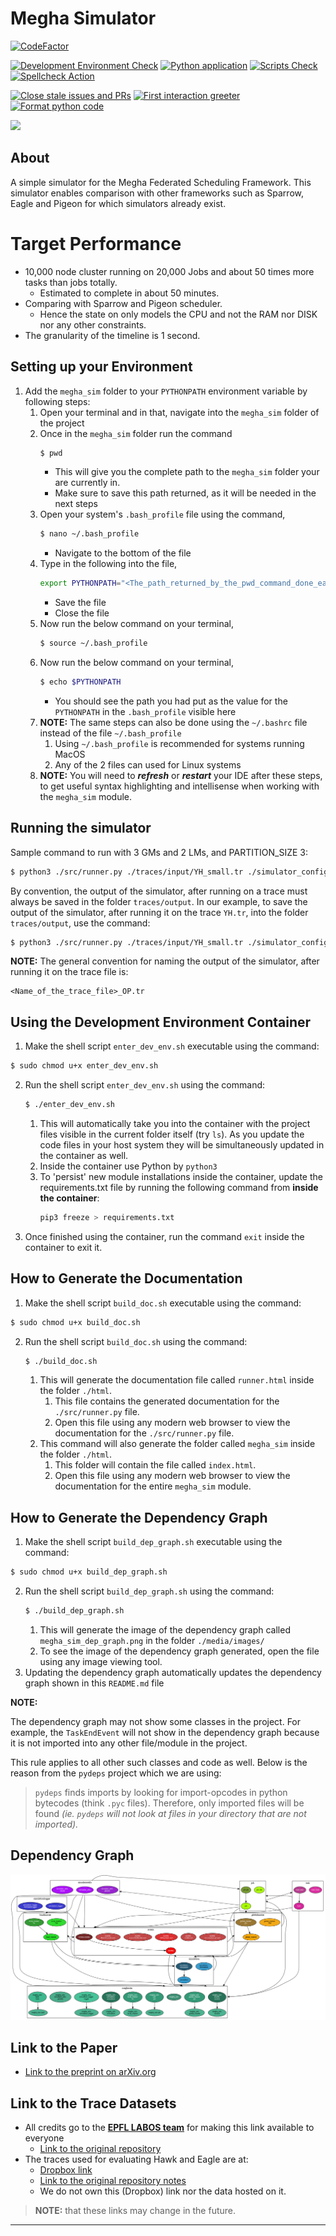 # Megha Simulator

[![CodeFactor](https://www.codefactor.io/repository/github/meghanat/megha_simulator/badge?s=b4713b1b5ed4c6ec220be93cad0e696a6aa34bb2)](https://www.codefactor.io/repository/github/meghanat/megha_simulator)

[![Development Environment Check](https://github.com/meghanat/megha_simulator/actions/workflows/dev_env.yml/badge.svg)](https://github.com/meghanat/megha_simulator/actions/workflows/dev_env.yml)
[![Python application](https://github.com/meghanat/megha_simulator/actions/workflows/python-app.yml/badge.svg)](https://github.com/meghanat/megha_simulator/actions/workflows/python-app.yml)
[![Scripts Check](https://github.com/meghanat/megha_simulator/actions/workflows/scripts_check.yml/badge.svg)](https://github.com/meghanat/megha_simulator/actions/workflows/scripts_check.yml)
[![Spellcheck Action](https://github.com/meghanat/megha_simulator/actions/workflows/spelling_action.yml/badge.svg)](https://github.com/meghanat/megha_simulator/actions/workflows/spelling_action.yml)

[![Close stale issues and PRs](https://github.com/meghanat/megha_simulator/actions/workflows/anchor.yml/badge.svg)](https://github.com/meghanat/megha_simulator/actions/workflows/anchor.yml)
[![First interaction greeter](https://github.com/meghanat/megha_simulator/actions/workflows/user_eng.yml/badge.svg)](https://github.com/meghanat/megha_simulator/actions/workflows/user_eng.yml)
[![Format python code](https://github.com/meghanat/megha_simulator/actions/workflows/linting.yml/badge.svg)](https://github.com/meghanat/megha_simulator/actions/workflows/linting.yml)

![](https://estruyf-github.azurewebsites.net/api/VisitorHit?user=meghanat&repo=megha_simulator&countColorcountColor&countColor=%237B1E7A&label=VISITOR+COUNT)

## About
A simple simulator for the Megha Federated Scheduling Framework. This simulator enables comparison with other frameworks such as Sparrow, Eagle and Pigeon for which simulators already exist.

# Target Performance
- 10,000 node cluster running on 20,000 Jobs and about 50 times more tasks than jobs totally.
  - Estimated to complete in about 50 minutes.
- Comparing with Sparrow and Pigeon scheduler.
  - Hence the state on only models the CPU and not the RAM nor DISK nor any other constraints.
- The granularity of the timeline is 1 second.

## Setting up your Environment

1. Add the ```megha_sim``` folder to your ```PYTHONPATH``` environment variable by following steps:
   1. Open your terminal and in that, navigate into the ```megha_sim``` folder of the project
   2. Once in the ```megha_sim``` folder run the command
        ```bash
        $ pwd
        ```
        - This will give you the complete path to the ```megha_sim``` folder your are currently in.
        - Make sure to save this path returned, as it will be needed in the next steps
    1. Open your system's ```.bash_profile``` file using the command,
       ```bash
       $ nano ~/.bash_profile
       ```
       - Navigate to the bottom of the file
    2. Type in the following into the file,
        ```bash
        export PYTHONPATH="<The_path_returned_by_the_pwd_command_done_earlier>"
        ```
        - Save the file
        - Close the file
    3. Now run the below command on your terminal,
        ```bash
        $ source ~/.bash_profile
        ```
    4. Now run the below command on your terminal,
        ```bash
        $ echo $PYTHONPATH
        ```
        - You should see the path you had put as the value for the ```PYTHONPATH``` in the ```.bash_profile``` visible here
    5. **NOTE:** The same steps can also be done using the ```~/.bashrc``` file instead of the file ```~/.bash_profile```
       1. Using ```~/.bash_profile``` is recommended for systems running MacOS
       2. Any of the 2 files can used for Linux systems
    6. **NOTE:** You will need to ***refresh*** or ***restart*** your IDE after these steps, to get useful syntax highlighting and intellisense when working with the ```megha_sim``` module.

## Running the simulator

Sample command to run with 3 GMs and 2 LMs, and PARTITION_SIZE 3:

```bash
$ python3 ./src/runner.py ./traces/input/YH_small.tr ./simulator_config/config_original.json 3 2 3 1 1 1 
```

By convention, the output of the simulator, after running on a trace must always be saved in the folder `traces/output`. In our example, to save the output of the simulator, after running it on the trace `YH.tr`, into the folder `traces/output`, use the command:

```bash
$ python3 ./src/runner.py ./traces/input/YH_small.tr ./simulator_config/config_original.json 3 2 3 1 1 1 > traces/output/YH_OP.tr
```

**NOTE:** The general convention for naming the output of the simulator, after running it on the trace file is:

```
<Name_of_the_trace_file>_OP.tr
```

## Using the Development Environment Container

1. Make the shell script `enter_dev_env.sh` executable using the command:
```bash
$ sudo chmod u+x enter_dev_env.sh
```
2. Run the shell script `enter_dev_env.sh` using the command:
    ```bash
    $ ./enter_dev_env.sh
    ```
   1. This will automatically take you into the container with the project files visible in the current folder itself (try `ls`). As you update the code files in your host system they will be simultaneously updated in the container as well.
   1. Inside the container use Python by `python3`
   1. To 'persist' new module installations inside the container, update the requirements.txt file by running the following command from **inside the container**:
        ```bash
        pip3 freeze > requirements.txt
        ```
3. Once finished using the container, run the command `exit` inside the container to exit it.


## How to Generate the Documentation

1. Make the shell script `build_doc.sh` executable using the command:
```bash
$ sudo chmod u+x build_doc.sh
```
2. Run the shell script `build_doc.sh` using the command:
    ```bash
    $ ./build_doc.sh
    ```
    1. This will generate the documentation file called `runner.html` inside the folder `./html`.
        1. This file contains the generated documentation for the `./src/runner.py` file.
        2. Open this file using any modern web browser to view the documentation for the `./src/runner.py` file.
    2. This command will also generate the folder called `megha_sim` inside the folder `./html`.
        1. This folder will contain the file called `index.html`.
        2. Open this file using any modern web browser to view the documentation for the entire `megha_sim` module.

## How to Generate the Dependency Graph

1. Make the shell script `build_dep_graph.sh` executable using the command:
```bash
$ sudo chmod u+x build_dep_graph.sh
```
2. Run the shell script `build_dep_graph.sh` using the command:
    ```bash
    $ ./build_dep_graph.sh
    ```
    1. This will generate the image of the dependency graph called `megha_sim_dep_graph.png` in the folder `./media/images/`
    2. To see the image of the dependency graph generated, open the file using any image viewing tool.
3. Updating the dependency graph automatically updates the dependency graph shown in this `README.md` file

**NOTE:**

The dependency graph may not show some classes in the project. For example, the `TaskEndEvent` will not show in the dependency graph because it is not imported into any other file/module in the project.

This rule applies to all other such classes and code as well. Below is the reason from the `pydeps` project which we are using:

> `pydeps` finds imports by looking for import-opcodes in python bytecodes (think `.pyc` files). Therefore, only imported files will be found *(ie. `pydeps` will not look at files in your directory that are not imported).*

## Dependency Graph

![Project's Dependency Graph](./media/images/megha_sim_dep_graph.png)

## Link to the Paper

- [Link to the preprint on arXiv.org](https://arxiv.org/abs/2103.08413)

## Link to the Trace Datasets

- All credits go to the [**EPFL LABOS team**](https://github.com/epfl-labos) for making this link available to everyone
  - [Link to the original repository](https://github.com/epfl-labos/eagle)
- The traces used for evaluating Hawk and Eagle are at:
  - [Dropbox link](https://www.dropbox.com/sh/bhk5zxreyplus73/AADxmp60oqxh7jq9qkCzoJX5a?dl=0)
  - [Link to the original repository notes](https://github.com/epfl-labos/eagle/blob/master/simulation/LOCATION_OF_TRACES.txt)
  - We do not own this (Dropbox) link nor the data hosted on it.

> **NOTE:** that these links may change in the future.
---
